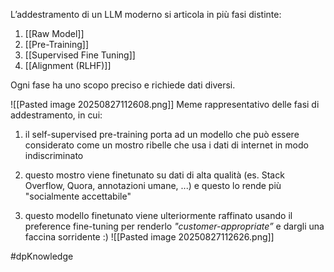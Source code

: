 L’addestramento di un LLM moderno si articola in più fasi distinte:

1. [[Raw Model]]
2. [[Pre-Training]]
3. [[Supervised Fine Tuning]]
4. [[Alignment (RLHF)]]

Ogni fase ha uno scopo preciso e richiede dati diversi.

![[Pasted image 20250827112608.png]]
Meme rappresentativo delle fasi di addestramento, in cui:

1. il self-supervised pre-training porta ad un modello che può essere considerato come un mostro ribelle che usa i dati di internet in modo indiscriminato
    
2. questo mostro viene finetunato su dati di alta qualità (es. Stack Overflow, Quora, annotazioni umane, ...) e questo lo rende più "socialmente accettabile"
    
3. questo modello finetunato viene ulteriormente raffinato usando il preference fine-tuning per renderlo _"customer-appropriate”_ e dargli una faccina sorridente :)
    ![[Pasted image 20250827112626.png]]


#dpKnowledge 